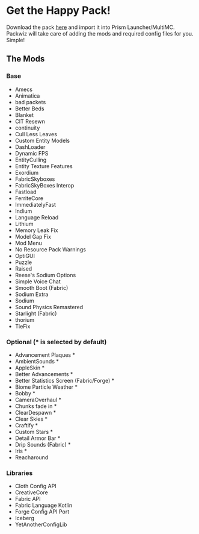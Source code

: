 # Get the Happy Pack!

Download the pack [here](/Happy%20Pack.zip) and import it into Prism Launcher/MultiMC. Packwiz will take care of adding the mods and required config files for you. Simple!

## The Mods

### Base

- Amecs
- Animatica
- bad packets
- Better Beds
- Blanket
- CIT Resewn
- continuity
- Cull Less Leaves
- Custom Entity Models
- DashLoader
- Dynamic FPS
- EntityCulling
- Entity Texture Features
- Exordium
- FabricSkyboxes
- FabricSkyBoxes Interop
- Fastload
- FerriteCore
- ImmediatelyFast
- Indium
- Language Reload
- Lithium
- Memory Leak Fix
- Model Gap Fix
- Mod Menu
- No Resource Pack Warnings
- OptiGUI
- Puzzle
- Raised
- Reese's Sodium Options
- Simple Voice Chat
- Smooth Boot (Fabric)
- Sodium Extra
- Sodium
- Sound Physics Remastered
- Starlight (Fabric)
- thorium
- TieFix

### Optional (\* is selected by default)

- Advancement Plaques \*
- AmbientSounds \*
- AppleSkin \*
- Better Advancements \*
- Better Statistics Screen (Fabric/Forge) \*
- Biome Particle Weather \*
- Bobby \*
- CameraOverhaul \*
- Chunks fade in \*
- ClearDespawn \*
- Clear Skies \*
- Craftify \*
- Custom Stars \*
- Detail Armor Bar \*
- Drip Sounds (Fabric) \*
- Iris \*
- Reacharound

### Libraries

- Cloth Config API
- CreativeCore
- Fabric API
- Fabric Language Kotlin
- Forge Config API Port
- Iceberg
- YetAnotherConfigLib
